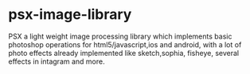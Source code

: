 psx-image-library
=================

PSX a light weight image processing library which implements basic photoshop operations for html5/javascript,ios and android, with a lot of photo effects already implemented like sketch,sophia, fisheye, several effects in intagram and more.